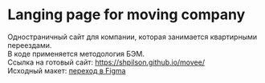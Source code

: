 # Langing page for moving company
Одностраничный сайт для компании, которая занимается квартирными переездами.  
В коде применяется методология БЭМ.  
Ссылка на готовый сайт: https://shpilson.github.io/movee/  
Исходный макет: [переход в Figma](https://www.figma.com/file/bfikuov9heJk7UWQmLsETq/Maket-for-practice?node-id=214%3A2 "Макет в Figma")
